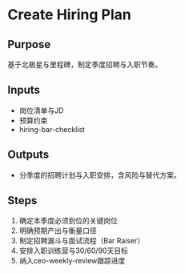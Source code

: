 # Create Hiring Plan

## Purpose

基于北极星与里程碑，制定季度招聘与入职节奏。

## Inputs

- 岗位清单与JD
- 预算约束
- hiring-bar-checklist

## Outputs

- 分季度的招聘计划与入职安排，含风险与替代方案。

## Steps

1. 确定本季度必须到位的关键岗位
2. 明确预期产出与衡量口径
3. 制定招聘漏斗与面试流程（Bar Raiser）
4. 安排入职训练营与30/60/90天目标
5. 纳入ceo-weekly-review跟踪进度
